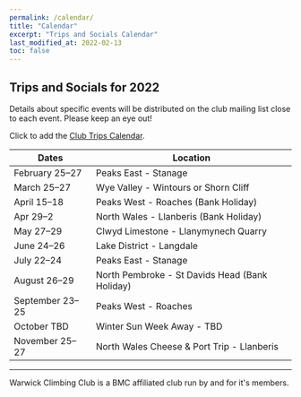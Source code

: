 ```yaml
---
permalink: /calendar/
title: "Calendar"
excerpt: "Trips and Socials Calendar"
last_modified_at: 2022-02-13
toc: false
---
```


## Trips and Socials for 2022

Details about specific events will be distributed on the club mailing list close to each event. Please keep an eye out!

Click to add the [Club Trips Calendar](https://user.fm/calendar/v1-97ffe7f2dae5bc7a1e40633edbb11cee/Calendar.ics).

| Dates           | Location                                        |
|-----------------|-------------------------------------------------|
| February 25–27  | Peaks East - Stanage                            |
| March 25–27     | Wye Valley - Wintours or Shorn Cliff            |
| April 15–18     | Peaks West - Roaches (Bank Holiday)             |
| Apr 29–2        | North Wales - Llanberis (Bank Holiday)          |
| May 27–29       | Clwyd Limestone - Llanymynech Quarry            |
| June 24–26      | Lake District - Langdale                        |
| July 22–24      | Peaks East - Stanage                            |
| August 26–29    | North Pembroke - St Davids Head (Bank Holiday)  |
| September 23–25 | Peaks West - Roaches                            |
| October TBD     | Winter Sun Week Away - TBD                      |
| November 25–27  | North Wales Cheese & Port Trip - Llanberis      |

---

Warwick Climbing Club is a BMC affiliated club run by and for it's members.
